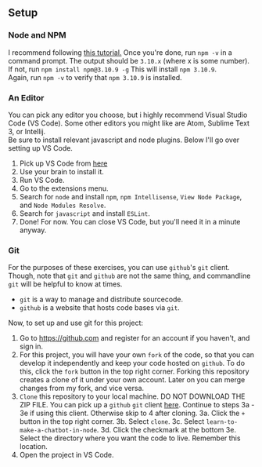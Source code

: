 ## Setup

### Node and NPM 

I recommend following [this tutorial.](https://docs.npmjs.com/getting-started/installing-node) 
Once you're done, run `npm -v` in a command prompt. The output should be `3.10.x` (where x is some number).  
If not, run `npm install npm@3.10.9 -g`  This will install `npm 3.10.9`.  
Again, run `npm -v` to verify that `npm 3.10.9` is installed.

### An Editor

You can pick any editor you choose, but i highly recommend Visual Studio Code (VS Code). Some other editors you might like are Atom, Sublime Text 3, or Intellij.  
Be sure to install relevant javascript and node plugins. Below I'll go over setting up VS Code.

1. Pick up VS Code from [here](https://code.visualstudio.com/Download) 
2. Use your brain to install it.
3. Run VS Code. 
4. Go to the extensions menu. 
5. Search for `node` and install `npm`, `npm Intellisense`, `View Node Package`, and `Node Modules Resolve`.
6. Search for `javascript` and install `ESLint`. 
7. Done! For now.  You can close VS Code, but you'll need it in a minute anyway.

### Git

For the purposes of these exercises, you can use `github`'s `git` client. Though, note that `git` and `github` are not the same thing, and commandline `git` will be helpful to know at times.
* `git` is a way to manage and distribute sourcecode. 
* `github` is a website that hosts code bases via `git`.

Now, to set up and use git for this project:
1. Go to https://github.com and register for an account if you haven't, and sign in.
2. For this project, you will have your own `fork` of the code, so that you can develop it independently and keep your code hosted on `github`.  To do this, click the `fork` button in the top right corner.  Forking this repository creates a clone of it under your own account.  Later on you can merge changes from my fork, and vice versa.
3. `Clone` this repository to your local machine. DO NOT DOWNLOAD THE ZIP FILE. You can pick up a `github` `git` client [here](https://desktop.github.com/). Continue to steps 3a - 3e if using this client. Otherwise skip to 4 after cloning.
3a. Click the `+` button in the top right corner.
3b. Select `clone`.
3c. Select `learn-to-make-a-chatbot-in-node`.
3d. Click the checkmark at the bottom
3e. Select the directory where you want the code to live.  Remember this location.
4. Open the project in VS Code.

